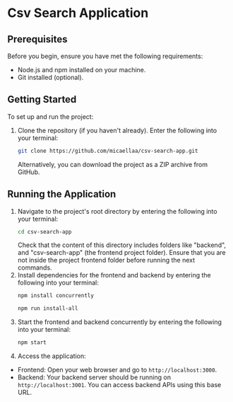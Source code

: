 # Csv Search Application

## Prerequisites

Before you begin, ensure you have met the following requirements:

- Node.js and npm installed on your machine.
- Git installed (optional).

## Getting Started

To set up and run the project: 

1. Clone the repository (if you haven't already). Enter the following into your terminal:

   ```bash
   git clone https://github.com/micaellaa/csv-search-app.git
   ```

   Alternatively, you can download the project as a ZIP archive from GitHub.

## Running the Application

1. Navigate to the project's root directory by entering the following into your terminal:
   ```bash
   cd csv-search-app
   ```
   Check that the content of this directory includes folders like "backend", and "csv-search-app" (the frontend project folder).
   Ensure that you are not inside the project frontend folder before running the next commands.
3. Install dependencies for the frontend and backend by entering the following into your terminal:
   ```bash
   npm install concurrently
   ```
   ```bash
   npm run install-all
   ```
5. Start the frontend and backend concurrently by entering the following into your terminal:
   ```bash
   npm start
   ```
6. Access the application:

- Frontend: Open your web browser and go to `http://localhost:3000`.
- Backend: Your backend server should be running on `http://localhost:3001`. You can access backend APIs using this base URL.
